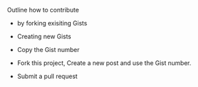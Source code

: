 


Outline how to contribute 

- by forking exisiting Gists 
- Creating new Gists
- Copy the Gist number 

- Fork this project, Create a new post and use the Gist number.
- Submit a pull request

